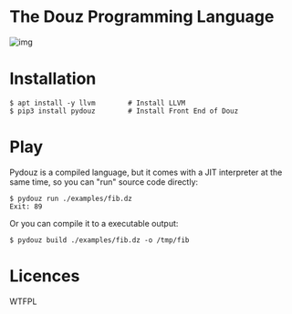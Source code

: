 # The Douz Programming Language

![img](./res/douz.jpg)

# Installation

```
$ apt install -y llvm        # Install LLVM
$ pip3 install pydouz        # Install Front End of Douz
```

# Play

Pydouz is a compiled language, but it comes with a JIT interpreter at the same time, so you can "run" source code directly:

```
$ pydouz run ./examples/fib.dz
Exit: 89
```

Or you can compile it to a executable output:

```
$ pydouz build ./examples/fib.dz -o /tmp/fib
```

# Licences

WTFPL
